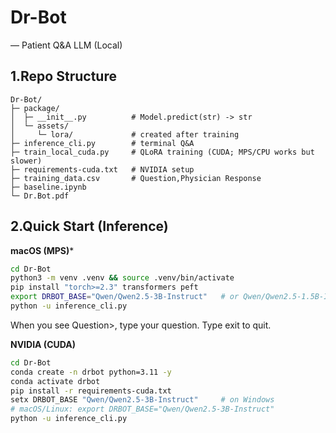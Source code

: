 # Dr-Bot
— Patient Q&A LLM (Local)

## 1.Repo Structure
```
Dr-Bot/
├─ package/
│  ├─ __init__.py          # Model.predict(str) -> str
│  └─ assets/
│     └─ lora/             # created after training
├─ inference_cli.py        # terminal Q&A
├─ train_local_cuda.py     # QLoRA training (CUDA; MPS/CPU works but slower)
├─ requirements-cuda.txt   # NVIDIA setup
├─ training_data.csv       # Question,Physician Response
├─ baseline.ipynb
└─ Dr.Bot.pdf
```
## 2.Quick Start (Inference)

**macOS (MPS)***
```bash
cd Dr-Bot
python3 -m venv .venv && source .venv/bin/activate
pip install "torch>=2.3" transformers peft
export DRBOT_BASE="Qwen/Qwen2.5-3B-Instruct"   # or Qwen/Qwen2.5-1.5B-Instruct
python -u inference_cli.py
```
When you see Question>, type your question. Type exit to quit.

**NVIDIA (CUDA)**
```bash
cd Dr-Bot
conda create -n drbot python=3.11 -y
conda activate drbot
pip install -r requirements-cuda.txt
setx DRBOT_BASE "Qwen/Qwen2.5-3B-Instruct"     # on Windows
# macOS/Linux: export DRBOT_BASE="Qwen/Qwen2.5-3B-Instruct"
python -u inference_cli.py
```
